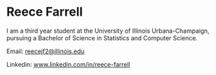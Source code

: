 # Reece Farrell
I am a third year student at the University of Illinois Urbana-Champaign, pursuing a Bachelor of
Science in Statistics and Computer Science. 

Email: reecejf2@illinois.edu

Linkedin: www.linkedin.com/in/reece-farrell
